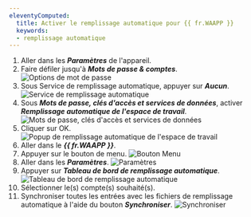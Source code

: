 ```yaml
---
eleventyComputed:
  title: Activer le remplissage automatique pour {{ fr.WAAPP }}
  keywords:
  - remplissage automatique
---
```

1. Aller dans les ***Paramètres*** de l'appareil.
1. Faire défiler jusqu'à ***Mots de passe & comptes***.
![Options de mot de passe](https://cdnweb.devolutions.net/docs/INTERFACE2029.png)
1. Sous Service de remplissage automatique, appuyer sur ***Aucun***.
![Service de remplissage automatique](https://cdnweb.devolutions.net/docs/INTERFACE2030.png)
1. Sous ***Mots de passe, clés d'accès et services de données***, activer ***Remplissage automatique de l'espace de travail***.
![Mots de passe, clés d'accès et services de données](https://cdnweb.devolutions.net/docs/INTERFACE2031.png)
1. Cliquer sur OK.
![Popup de remplissage automatique de l'espace de travail](https://cdnweb.devolutions.net/docs/INTERFACE2032.png)
1. Aller dans le ***{{ fr.WAAPP }}***.
1. Appuyer sur le bouton de menu.
![Bouton Menu](https://cdnweb.devolutions.net/docs/docs_en_kb_KB0047.png)
1. Aller dans les ***Paramètres***.
![Paramètres](https://cdnweb.devolutions.net/docs/docs_en_kb_KB0048.png)
1. Appuyer sur ***Tableau de bord de remplissage automatique***.
![Tableau de bord de remplissage automatique](https://cdnweb.devolutions.net/docs/docs_en_kb_KB0049.png)
1. Sélectionner le(s) compte(s) souhaité(s).
1. Synchroniser toutes les entrées avec les fichiers de remplissage automatique à l'aide du bouton ***Synchroniser***.
![Synchroniser](https://cdnweb.devolutions.net/docs/docs_en_kb_KB0050.png)

